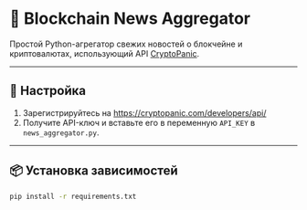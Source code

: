 # 📰 Blockchain News Aggregator

Простой Python-агрегатор свежих новостей о блокчейне и криптовалютах, использующий API [CryptoPanic](https://cryptopanic.com/).

---

## 🔧 Настройка

1. Зарегистрируйтесь на https://cryptopanic.com/developers/api/
2. Получите API-ключ и вставьте его в переменную `API_KEY` в `news_aggregator.py`.

---

## 📦 Установка зависимостей

```bash
pip install -r requirements.txt
